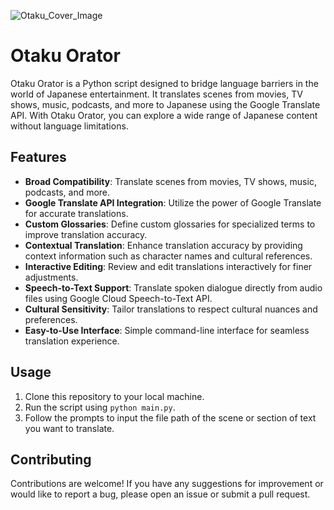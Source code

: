 ![Otaku_Cover_Image](https://github.com/TechieTeee/Otaku_Orartor/assets/100870737/c6a05535-d82a-4f2f-82b9-042f82c1360b)
# Otaku Orator
Otaku Orator is a Python script designed to bridge language barriers in the world of Japanese entertainment. It translates scenes from movies, TV shows, music, podcasts, and more to Japanese using the Google Translate API. With Otaku Orator, you can explore a wide range of Japanese content without language limitations.

## Features
- **Broad Compatibility**: Translate scenes from movies, TV shows, music, podcasts, and more.
- **Google Translate API Integration**: Utilize the power of Google Translate for accurate translations.
- **Custom Glossaries**: Define custom glossaries for specialized terms to improve translation accuracy.
- **Contextual Translation**: Enhance translation accuracy by providing context information such as character names and cultural references.
- **Interactive Editing**: Review and edit translations interactively for finer adjustments.
- **Speech-to-Text Support**: Translate spoken dialogue directly from audio files using Google Cloud Speech-to-Text API.
- **Cultural Sensitivity**: Tailor translations to respect cultural nuances and preferences.
- **Easy-to-Use Interface**: Simple command-line interface for seamless translation experience.

## Usage
1. Clone this repository to your local machine.
2. Run the script using `python main.py`.
3. Follow the prompts to input the file path of the scene or section of text you want to translate.

## Contributing
Contributions are welcome! If you have any suggestions for improvement or would like to report a bug, please open an issue or submit a pull request.
